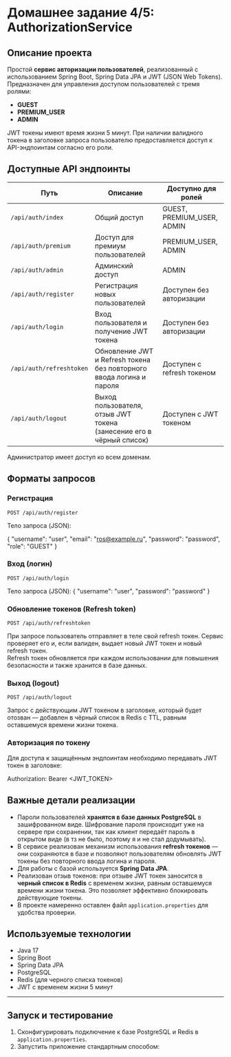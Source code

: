 # Домашнее задание 4/5: AuthorizationService

## Описание проекта

Простой **сервис авторизации пользователей**, реализованный с использованием Spring Boot, Spring Data JPA и JWT (JSON Web Tokens). Предназначен для управления доступом пользователей с тремя ролями:

- **GUEST**  
- **PREMIUM_USER**  
- **ADMIN**  

JWT токены имеют время жизни 5 минут. При наличии валидного токена в заголовке запроса пользователю предоставляется доступ к API-эндпоинтам согласно его роли.

## Доступные API эндпоинты

| Путь                    | Описание                                                          | Доступно для ролей         |
|-------------------------|-------------------------------------------------------------------|----------------------------|
| `/api/auth/index`        | Общий доступ                                                      | GUEST, PREMIUM_USER, ADMIN |
| `/api/auth/premium`      | Доступ для премиум пользователей                                 | PREMIUM_USER, ADMIN        |
| `/api/auth/admin`        | Админский доступ                                                 | ADMIN                      |
| `/api/auth/register`     | Регистрация новых пользователей                                  | Доступен без авторизации   |
| `/api/auth/login`        | Вход пользователя и получение JWT токена                         | Доступен без авторизации   |
| `/api/auth/refreshtoken` | Обновление JWT и Refresh токена без повторного ввода логина и пароля | Доступен с refresh токеном |
| `/api/auth/logout`       | Выход пользователя, отзыв JWT токена (занесение его в чёрный список) | Доступен с JWT токеном     |

Администратор имеет доступ ко всем доменам.

## Форматы запросов

### Регистрация

`POST /api/auth/register`

Тело запроса (JSON):

{
"username": "user",
"email": "ros@example.ru",
"password": "password",
"role": "GUEST"
}


### Вход (логин)

`POST /api/auth/login`

Тело запроса (JSON):
{
"username": "user",
"password": "password"
}


### Обновление токенов (Refresh token)

`POST /api/auth/refreshtoken`

При запросе пользователь отправляет в теле свой refresh токен. Сервис проверяет его и, если валиден, выдает новый JWT токен и новый refresh токен.  
Refresh токен обновляется при каждом использовании для повышения безопасности и также хранится в базе данных.

### Выход (logout)

`POST /api/auth/logout`

Запрос с действующим JWT токеном в заголовке, который будет отозван — добавлен в чёрный список в Redis с TTL, равным оставшемуся времени жизни токена.

### Авторизация по токену

Для доступа к защищённым эндпоинтам необходимо передавать JWT токен в заголовке:

Authorization: Bearer <JWT_TOKEN>


## Важные детали реализации

- Пароли пользователей **хранятся в базе данных PostgreSQL** в зашифрованном виде. Шифрование пароля происходит уже на сервере при сохранении, так как клиент передаёт пароль в открытом виде (в тз не было, поэтому я и не стал додумывать).
- В сервисе реализован механизм использования **refresh токенов** — они сохраняются в базе и позволяют пользователям обновлять JWT токены без повторного ввода логина и пароля.
- Для работы с базой используется **Spring Data JPA**.
- Реализован отзыв токенов: при отзыве JWT токен заносится в **черный список в Redis** с временем жизни, равным оставшемуся времени жизни токена. Это позволяет эффективно блокировать действующие токены.
- В проекте намеренно оставлен файл `application.properties` для удобства проверки.

## Используемые технологии

- Java 17
- Spring Boot
- Spring Data JPA
- PostgreSQL
- Redis (для черного списка токенов)
- JWT с временем жизни 5 минут

---

## Запуск и тестирование

1. Сконфигурировать подключение к базе PostgreSQL и Redis в `application.properties`.
2. Запустить приложение стандартным способом:

